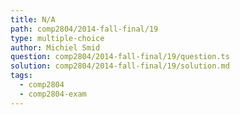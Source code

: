 ```yaml
---
title: N/A
path: comp2804/2014-fall-final/19
type: multiple-choice
author: Michiel Smid
question: comp2804/2014-fall-final/19/question.ts
solution: comp2804/2014-fall-final/19/solution.md
tags:
  - comp2804
  - comp2804-exam
---
```

